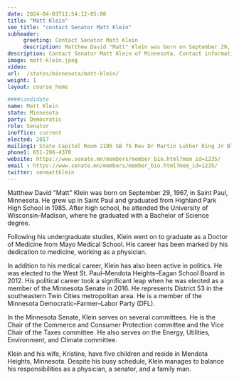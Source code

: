 ```yaml
---
date: 2024-04-03T11:54:12-05:00
title: "Matt Klein"
seo_title: "contact Senator Matt Klein"
subheader:
     greeting: Contact Senator Matt Klein
     description: Matthew David "Matt" Klein was born on September 29, 1967, in Saint Paul, Minnesota. He represents District 53 in the southeastern Twin Cities metropolitan area. He is a member of the Minnesota Democratic–Farmer–Labor Party (DFL).
description: Contact Senator Matt Klein of Minnesota. Contact information for Matt Klein includes email address, phone number, and mailing address.
image: matt-klein.jpeg
video:
url:  /states/minnesota/matt-klein/
weight: 1
layout: course_home

####candidate
name: Matt Klein
state: Minnesota
party: Democratic
role: Senator
inoffice: current
elected: 2017
mailing1: State Capitol Room 2105 SB 75 Rev Dr Martin Luther King Jr Blvd St. Paul, MN 55155-1606
phone1: 651-296-4370
website: https://www.senate.mn/members/member_bio.html?mem_id=1235/
email : https://www.senate.mn/members/member_bio.html?mem_id=1235/
twitter: senmattklein
---
```


Matthew David "Matt" Klein was born on September 29, 1967, in Saint Paul, Minnesota. He grew up in Saint Paul and graduated from Highland Park High School in 1985. After high school, he attended the University of Wisconsin–Madison, where he graduated with a Bachelor of Science degree.

Following his undergraduate studies, Klein went on to graduate as a Doctor of Medicine from Mayo Medical School. His career has been marked by his dedication to medicine, working as a physician.

In addition to his medical career, Klein has also been active in politics. He was elected to the West St. Paul–Mendota Heights–Eagan School Board in 2012. His political career took a significant leap when he was elected as a member of the Minnesota Senate in 2016. He represents District 53 in the southeastern Twin Cities metropolitan area. He is a member of the Minnesota Democratic–Farmer–Labor Party (DFL).

In the Minnesota Senate, Klein serves on several committees. He is the Chair of the Commerce and Consumer Protection committee and the Vice Chair of the Taxes committee. He also serves on the Energy, Utilities, Environment, and Climate committee.

Klein and his wife, Kristine, have five children and reside in Mendota Heights, Minnesota. Despite his busy schedule, Klein manages to balance his responsibilities as a physician, a senator, and a family man.
